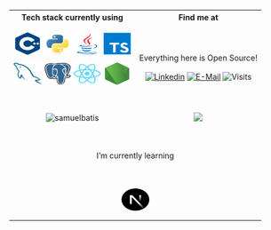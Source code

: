 


<table width="100%">
  <tr>
  <th>Tech stack currently using</th>
  <th>Find me at</th>
  </tr>
  <tr>
  <td width="50%">

 <p align = "center">
 
   <img align="center" height="40" width="50" src="https://raw.githubusercontent.com/devicons/devicon/master/icons/cplusplus/cplusplus-plain.svg">
  <img align="center" height="40" width="50" src="https://raw.githubusercontent.com/devicons/devicon/master/icons/python/python-original.svg">
  <img align="center" height="40" width="50" src="https://raw.githubusercontent.com/devicons/devicon/master/icons/java/java-original.svg">
  <img align="center" height="40" width="50" src="https://raw.githubusercontent.com/devicons/devicon/master/icons/typescript/typescript-plain.svg">
  
  
  
 </p>
  <p align = "center">
    
  <img align="center" height="40" width="50" src="https://raw.githubusercontent.com/devicons/devicon/master/icons/mysql/mysql-original.svg">
  <img align="center" height="40" width="50" src="https://raw.githubusercontent.com/devicons/devicon/master/icons/postgresql/postgresql-original.svg">
  <img align="center" height="40" width="50" src="https://raw.githubusercontent.com/devicons/devicon/master/icons/react/react-original.svg">
  <img align="center" height="40" width="50" src="https://raw.githubusercontent.com/devicons/devicon/master/icons/nodejs/nodejs-original.svg"> 
  </p>
  </td>
  <td width="51%">

<br><p align="center">Everything here is Open Source!<br><br>
[![Linkedin](https://img.shields.io/badge/linked-in-369?style=flat-square&logo=linkedin&logoColor=white&color=blue)](https://www.linkedin.com/in/samuel-batistela/)
[![E-Mail](https://img.shields.io/badge/email-reveal-2a8?style=flat-square&logo=gmail&logoColor=white)](https://mailhide.io/e/6BeKyFTw)
![Visits](https://komarev.com/ghpvc/?username=samuelbatis)

</p>
  </td>
  <tr>
  <td width = "50%">
  <br>
  <p align = "center"><img src="https://github-readme-stats.vercel.app/api/top-langs/?username=samuelbatis&layout=compact&show_icons=true&theme=onedark&locale=en&count_private=true&langs_count=8" alt="samuelbatis" /></p>
  </td>
  <td width = "50%">
  <br>
  <p align = "center"><img height="155em" src="https://github-readme-stats.vercel.app/api?username=SamuelBatis&show_icons=true&theme=onedark&include_all_commits=true&count_private=true"/></p>
  </td>
  <tr>
  <td colspan = 2><br><p align = "center"> I’m currently learning </p></td>
  <tr>
  <td colspan=2 width ="50%">
  <br>
  <p align="center">
  <img align="center" height="40" width="50" src="https://raw.githubusercontent.com/devicons/devicon/master/icons/nextjs/nextjs-original.svg">
  </p>
  </table>

[//]: <> (The `&nbsp;` is to have Aphelion take up more space)
